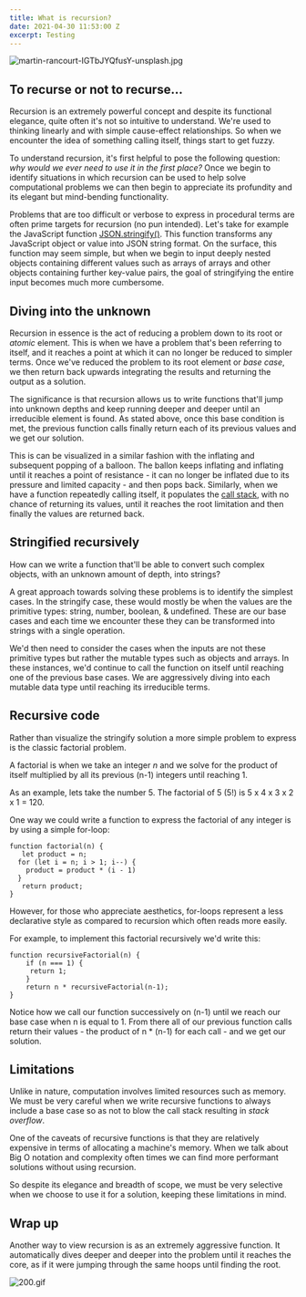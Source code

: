 ```yaml
---
title: What is recursion?
date: 2021-04-30 11:53:00 Z
excerpt: Testing
---
```


![martin-rancourt-IGTbJYQfusY-unsplash.jpg](/uploads/martin-rancourt-IGTbJYQfusY-unsplash.jpg)

## To recurse or not to recurse...

Recursion is an extremely powerful concept and despite its functional elegance, quite often it's not so intuitive to understand. We're used to thinking linearly and with simple cause-effect relationships. So when we encounter the idea of something calling itself, things start to get fuzzy.

To understand recursion, it's first helpful to pose the following question: *why would we ever need to use it in the first place?* Once we begin to identify situations in which recursion can be used to help solve computational problems we can then begin to appreciate its profundity and its elegant but mind-bending functionality.

Problems that are too difficult or verbose to express in procedural terms are often prime targets for recursion (no pun intended). Let's take for example the JavaScript function [JSON.stringify()](https://developer.mozilla.org/en-US/docs/Web/JavaScript/Reference/Global_Objects/JSON/stringify). This function transforms any JavaScript object or value into JSON string format. On the surface, this function may seem simple, but when we begin to input deeply nested objects containing different values such as arrays of arrays and other objects containing further key-value pairs, the goal of stringifying the entire input becomes much more cumbersome.  

## Diving into the unknown

Recursion in essence is the act of reducing a problem down to its root or *atomic* element. This is when we have a problem that's been referring to itself, and it reaches a point at which it can no longer be reduced to simpler terms. Once we've reduced the problem to its root element or *base case*, we then return back upwards integrating the results and returning the output as a solution.

The significance is that recursion allows us to write functions that'll jump into unknown depths and keep running deeper and deeper until an irreducible element is found. As stated above, once this base condition is met, the previous function calls finally return each of its previous values and we get our solution. 

This is can be visualized in a similar fashion with the inflating and subsequent popping of a balloon. The ballon keeps inflating and inflating until it reaches a point of resistance - it can no longer be inflated due to its pressure and limited capacity - and then pops back. Similarly, when we have a function repeatedly calling itself, it populates the [call stack](https://www.freecodecamp.org/news/understanding-the-javascript-call-stack-861e41ae61d4/), with no chance of returning its values, until it reaches the root limitation and then finally the values are returned back.

## Stringified recursively

How can we write a function that'll be able to convert such complex objects, with an unknown amount of depth, into strings?

A great approach towards solving these problems is to identify the simplest cases. In the stringify case, these would mostly be when the values are the primitive types: string, number, boolean, & undefined. These are our base cases and each time we encounter these they can be transformed into strings with a single operation.

We'd then need to consider the cases when the inputs are not these primitive types but rather the mutable types such as objects and arrays. In these instances, we'd continue to call the function on itself until reaching one of the previous base cases. We are aggressively diving into each mutable data type until reaching its irreducible terms.

## Recursive code

Rather than visualize the stringify solution a more simple problem to express is the classic factorial problem.

A factorial is when we take an integer *n* and we solve for the product of itself multiplied by all its previous (n-1) integers until reaching 1.

As an example, lets take the number 5. The factorial of 5 (5!) is 5 x 4 x 3 x 2 x 1 = 120.

One way we could write a function to express the factorial of any integer is by using a simple for-loop:

```
function factorial(n) {
   let product = n;
  for (let i = n; i > 1; i--) {
    product = product * (i - 1) 
  }
   return product;
}
```

However, for those who appreciate aesthetics, for-loops represent a less declarative style as compared to recursion which often reads more easily.

For example, to implement this factorial recursively we'd write this:

```
function recursiveFactorial(n) {
    if (n === 1) {
     return 1;
    }
    return n * recursiveFactorial(n-1);
}
```

Notice how we call our function successively on (n-1) until we reach our base case when n is equal to 1. From there all of our previous function calls return their values - the product of n * (n-1) for each call - and we get our solution.

## Limitations

Unlike in nature, computation involves limited resources such as memory. We must be very careful when we write recursive functions to always include a base case so as not to blow the call stack resulting in *stack overflow*. 

One of the caveats of recursive functions is that they are relatively expensive in terms of allocating a machine's memory. When we talk about Big O notation and complexity often times we can find more performant solutions without using recursion. 

So despite its elegance and breadth of scope, we must be very selective when we choose to use it for a solution, keeping these limitations in mind.

## Wrap up 

Another way to view recursion is as an extremely aggressive function. It automatically dives deeper and deeper into the problem until it reaches the core, as if it were jumping through the same hoops until finding the root.

![200.gif](/uploads/200.gif)

    
   
